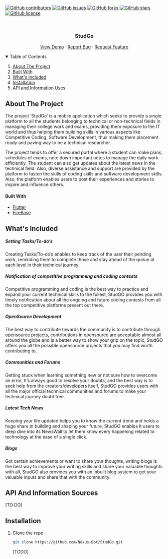 [![GitHub contributors](https://img.shields.io/github/contributors/Nexus-Bot/StudGo?style=for-the-badge)](https://github.com/Nexus-Bot/StudGo/contributors)
[![GitHub issues](https://img.shields.io/github/issues/Nexus-Bot/StudGo?style=for-the-badge)](https://github.com/Nexus-Bot/StudGo/issues)
[![GitHub forks](https://img.shields.io/github/forks/Nexus-Bot/StudGo?style=for-the-badge)](https://github.com/Nexus-Bot/StudGo/network)
[![GitHub stars](https://img.shields.io/github/stars/Nexus-Bot/StudGo?style=for-the-badge)](https://github.com/Nexus-Bot/StudGo/stargazers)
[![GitHub license](https://img.shields.io/github/license/Nexus-Bot/StudGo?style=for-the-badge)](https://github.com/Nexus-Bot/StudGo/blob/main/LICENSE)


<!-- PROJECT LOGO -->
<br />
<p align="center">
    <!-- <img src="images/logo.png" alt="Logo" width="80" height="80"> -->
  <h3 align="center">StudGo</h3>
  <p align="center">
    <a href="">View Demo</a>
    ·
    <a href="https://github.com/Nexus-Bot/StudGo/issues">Report Bug</a>
    ·
    <a href="https://github.com/Nexus-Bot/StudGo/issues">Request Feature</a>
  </p>
</p>

<!-- TABLE OF CONTENTS -->
<details open="open">
  <summary>Table of Contents</summary>
  <ol>
    <li><a href="#about-the-project">About The Project</a></li>
    <li><a href="#built-with">Built With</a></li>
    <li><a href="#whats-included">What's Included</a></li>
    <li><a href="#installation">Installation</a></li>
    <li><a href="#api-and-information-uses">API and Information Uses</a></li>
  </ol>
</details>

<!-- ABOUT THE PROJECT -->
## About The Project

The project ‘StudGo’ is a mobile application which seeks to provide a single platform to all the students belonging to technical or non-technical fields in managing their college work and exams, providing them exposure to the IT world and thus helping them building skills in various aspects like Competitive Coding, Software Development, thus making them placement ready and paving way to be a technical researcher.

The project tends to offer a secured portal where a student can make plans, schedules of exams, note down important notes to manage the daily work efficiently. The student can also get updates about the latest news in the technical field. Also, diverse assistance and support are provided by the platform to fasten the skills of coding skills and software development skills. Also, the platform enables users to post their experiences and stories to inspire and influence others.

#### Built With
* [Flutter](https://flutter.dev/)
* [FireBase](https://firebase.google.com/)

<!-- ## What's Included -->
## What's Included

##### Setting Tasks/To-do’s
Creating Tasks/To-do’s enables to keep track of the user their pending work, reminding them to complete those and stay ahead of the queue at each level in their technical journey.

##### Notification of competitive programming and coding contests
Competitive programming and coding is the best way to practice and expand your current technical skills to the fullest, StudGO provides you with timely notification about all the ongoing and future coding contests from all the top competitive platforms present out there.

##### OpenSource Development
The best way to contribute towards the community is to contribute through opensource projects, contributions in opensource are acceptable almost all around the globe and is a better way to show your grip on the topic, StudGO offers you all the possible opensource projects that you may find worth contributing to. 

##### Communities and Forums
Getting stuck when learning something new or not sure how to overcome an error, It’s always good to resolve your doubts, and the best way is to seek help from the creators/developers itself, StudGO provides users with all the major official technical communities and forums to make your technical journey doubt free.

##### Latest Tech News
Keeping your life updated helps you to know the current trend and holds a huge share in building and shaping your future, StudGO enables it users to deep dive into its NewsWall to let them know every happening related to technology at the ease of a single click.


##### Blogs
Got certain achievements or want to share your thoughts, writing blogs is the best way to improve your writing skills and share your valuable thoughts with all, StudGO also provides you with an inbuilt blog system to get your valuable inputs and share that with the community.

## API And Information Sources

[TO DO]

<!-- Installation -->
## Installation

1. Clone the repo
   ```sh
   git clone https://github.com/Nexus-Bot/StudGo.git
   ```
    [TODO]
